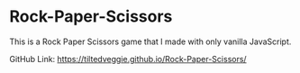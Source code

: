 # Rock-Paper-Scissors
This is a Rock Paper Scissors game that I made with only vanilla JavaScript.

GitHub Link: https://tiltedveggie.github.io/Rock-Paper-Scissors/
